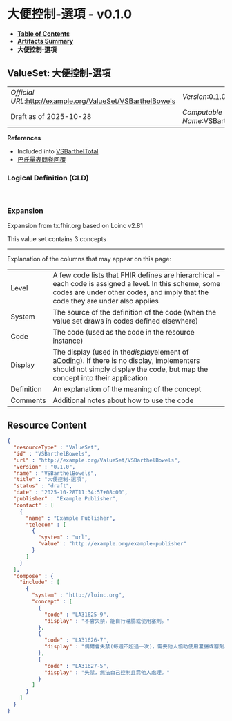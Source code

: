 # 大便控制-選項 - v0.1.0

* [**Table of Contents**](toc.md)
* [**Artifacts Summary**](artifacts.md)
* **大便控制-選項**

## ValueSet: 大便控制-選項 

| | |
| :--- | :--- |
| *Official URL*:http://example.org/ValueSet/VSBarthelBowels | *Version*:0.1.0 |
| Draft as of 2025-10-28 | *Computable Name*:VSBarthelBowels |

 **References** 

* Included into [VSBarthelTotal](ValueSet-VSBarthelTotal.md)
* [巴氏量表問卷回覆](StructureDefinition-BarthelQuestionnaireResponse.md)

### Logical Definition (CLD)

 

### Expansion

Expansion from tx.fhir.org based on Loinc v2.81

This value set contains 3 concepts

-------

 Explanation of the columns that may appear on this page: 

| | |
| :--- | :--- |
| Level | A few code lists that FHIR defines are hierarchical - each code is assigned a level. In this scheme, some codes are under other codes, and imply that the code they are under also applies |
| System | The source of the definition of the code (when the value set draws in codes defined elsewhere) |
| Code | The code (used as the code in the resource instance) |
| Display | The display (used in the*display*element of a[Coding](http://hl7.org/fhir/R4/datatypes.html#Coding)). If there is no display, implementers should not simply display the code, but map the concept into their application |
| Definition | An explanation of the meaning of the concept |
| Comments | Additional notes about how to use the code |



## Resource Content

```json
{
  "resourceType" : "ValueSet",
  "id" : "VSBarthelBowels",
  "url" : "http://example.org/ValueSet/VSBarthelBowels",
  "version" : "0.1.0",
  "name" : "VSBarthelBowels",
  "title" : "大便控制-選項",
  "status" : "draft",
  "date" : "2025-10-28T11:34:57+08:00",
  "publisher" : "Example Publisher",
  "contact" : [
    {
      "name" : "Example Publisher",
      "telecom" : [
        {
          "system" : "url",
          "value" : "http://example.org/example-publisher"
        }
      ]
    }
  ],
  "compose" : {
    "include" : [
      {
        "system" : "http://loinc.org",
        "concept" : [
          {
            "code" : "LA31625-9",
            "display" : "不會失禁，能自行灌腸或使用塞劑。"
          },
          {
            "code" : "LA31626-7",
            "display" : "偶爾會失禁(每週不超過一次)，需要他人協助使用灌腸或塞劑。"
          },
          {
            "code" : "LA31627-5",
            "display" : "失禁，無法自己控制且需他人處理。"
          }
        ]
      }
    ]
  }
}

```

